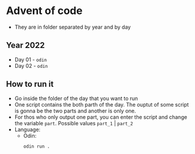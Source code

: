 # Advent of code
- They are in folder separated by year and by day

## Year 2022
- Day 01 - `odin`
- Day 02 - `odin`

## How to run it
- Go inside the folder of the day that you want to run
- One script contains the both parth of the day. The ouptut of some script is gonna be the two parts and another is only one.
- For thos who only output one part, you can enter the script and change the variable `part`. Possible values `part_1` | `part_2`
- Language:
  - Odin:
    ```console
    odin run .
    ```
